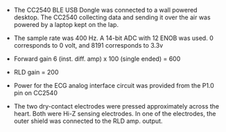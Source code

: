 - The CC2540 BLE USB Dongle was connected to a wall powered desktop. The CC2540 collecting data and sending it over the air was powered by a laptop kept on the lap.

- The sample rate was 400 Hz. A 14-bit ADC with 12 ENOB was used. 0 corresponds to 0 volt, and 8191 corresponds to 3.3v

- Forward gain 6 (inst. diff. amp) x 100 (single ended) = 600
- RLD gain = 200

- Power for the ECG analog interface circuit was provided from the P1.0 pin on CC2540

- The two dry-contact electrodes were pressed approximately across the heart. Both were Hi-Z sensing electrodes. In one of the electrodes, the outer shield was connected to the RLD amp. output.
